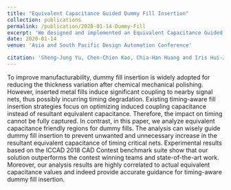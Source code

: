 ```yaml
---
title: "Equivalent Capacitance Guided Dummy Fill Insertion"
collection: publications
permalink: /publication/2020-01-14-Dummy-Fill
excerpt: 'We designed and implemented an Equivalent Capacitance Guided Dummy Fill Insertion Engine to mitigate the timing impact caused by dummy fills<img src='/images/Dummy_Fill_Layout.png'>'
date: 2020-01-14
venue: 'Asia and South Pacific Design Automation Conference'

citation: 'Sheng-Jung Yu, Chen-Chien Kao, Chia-Han Huang and Iris Hui-Ju Jiang. &quot;Equivalent Capacitance Guided Dummy Fill Insertion,&quot; <i>ASPDAC-20</i>.'
---
```


<!--We designed and implemented an Equivalent Capacitance Guided Dummy Fill Insertion Engine to mitigate the timing impact caused by dummy fills
![Dummy Fill Insertion](https://YuTaiwan.github.io/images/Dummy_Fill_Layout.png "Result Layout")-->

To improve manufacturability, dummy fill insertion is widely adopted for reducing the thickness variation after chemical mechanical polishing.
However, inserted metal fills induce significant coupling to nearby signal nets, thus possibly incurring timing degradation.
Existing timing-aware fill insertion strategies focus on optimizing induced coupling capacitance instead of resultant equivalent capacitance.
Therefore, the impact on timing cannot be fully captured.
In contrast, in this paper, we analyze equivalent capacitance friendly regions for dummy fills.
The analysis can wisely guide dummy fill insertion to prevent unwanted and unnecessary increase in the resultant equivalent capacitance of timing critical nets. 
Experimental results based on the ICCAD 2018 CAD Contest benchmark suite show that our solution outperforms the contest winning teams and state-of-the-art work.
Moreover, our analysis results are highly correlated to actual equivalent capacitance values and indeed provide accurate guidance for timing-aware dummy fill insertion.
